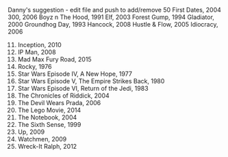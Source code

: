 Danny's suggestion - edit file and push to add/remove
50 First Dates, 2004
300, 2006
Boyz n The Hood, 1991
Elf, 2003
Forest Gump, 1994
Gladiator, 2000
Groundhog Day, 1993
Hancock, 2008
Hustle & Flow, 2005
Idiocracy, 2006

11. Inception, 2010
12. IP Man, 2008
13. Mad Max Fury Road, 2015
14. Rocky, 1976
15. Star Wars Episode IV, A New Hope, 1977
16. Star Wars Episode V, The Empire Strikes Back, 1980
17.  Star Wars Episode VI, Return of the Jedi, 1983
18. The Chronicles of Riddick, 2004
19. The Devil Wears Prada, 2006
20. The Lego Movie, 2014
21. The Notebook, 2004
22. The Sixth Sense, 1999
23. Up, 2009
24. Watchmen, 2009
25. Wreck-It Ralph, 2012
